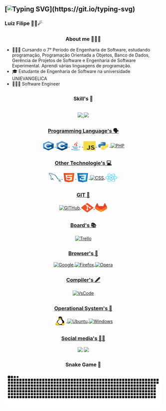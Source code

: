 ## [![Typing SVG](https://readme-typing-svg.demolab.com?font=Fira+Code&size=24&duration=3000&pause=1000&color=38BDAE&width=435&lines=Lufine+😎🙏!)](https://git.io/typing-svg) 


<h3> Luiz Filipe 🚀🌌☄ </h3>

##
<div align="center">
    <h3> About me 🙋🏻‍♂️ </h3>
</div> 
 
- 👨🏻‍🎓 Cursando o 7° Período de Engenharia de Software, estudando programação, Programação Orientada a Objetos, Banco de Dados, Gerência de Projetos de Software e Engenharia de Software Experimental. Aprendi várias linguagens de programação.
-	🎓 Estudante de Engenharia de Software na universidade UNIEVANGELICA
-	👨🏻‍💻 Software Engineer

##
<div align="center">
    <h3> Skill's 👾 </h3>
 
<div align="center">
   <a href="https://github.com/Lufine"> <br>
   <img height="160em" src="https://github-readme-stats.vercel.app/api?username=Lufine&show_icons=true&theme=gotham&include_all_commits=true&count_private=true"/>
   <img height="160em" src="https://github-readme-stats.vercel.app/api/top-langs/?username=Lufine&layout=compact&langs_count=7&theme=gotham"/>
</div> 

 ##
<div align="center">
    <h3> Programming Language's 🗣️ </h3>
</div> 
   <div style="display: inline_block">
    <img align="center" alt="C" height="30" width="40" src="https://raw.githubusercontent.com/devicons/devicon/master/icons/c/c-original.svg">
    <img align="center" alt="C++" height="30" width="40" src="https://raw.githubusercontent.com/devicons/devicon/master/icons/cplusplus/cplusplus-original.svg">
    <img align="center" alt="Java" height="30" width="40" src="https://raw.githubusercontent.com/devicons/devicon/master/icons/java/java-original.svg">
    <img align="center" alt="Javascript" height="30" width="40" src="https://raw.githubusercontent.com/devicons/devicon/master/icons/javascript/javascript-original.svg">
    <img align="center" alt="Python" height="30" width="40" src="https://raw.githubusercontent.com/devicons/devicon/master/icons/python/python-original.svg">
    <img align="center" alt="PHP" height="40" width="40" src="https://cdn.jsdelivr.net/gh/devicons/devicon/icons/php/php-original.svg">
   </div> 

##
<h3> Other Technologie's 💻 </h3>
    <img align="center" alt="MySQL" height="30" width="40" src="https://raw.githubusercontent.com/devicons/devicon/master/icons/mysql/mysql-original.svg">  
    <img align="center" alt="HTML" height="30" width="40" src="https://raw.githubusercontent.com/devicons/devicon/master/icons/html5/html5-original.svg">
    <img align="center" alt="CSS" height="30" width="40" src="https://raw.githubusercontent.com/devicons/devicon/master/icons/css3/css3-original.svg">
    <img align="center" alt="CSS" height="30" width="40" src="https://raw.githubusercontent.com/jmnote/z-icons/master/svg/bootstrap.svg">
    <img align="center" alt="CSS" height="30" width="40" src="https://raw.githubusercontent.com/devicons/devicon/master/icons/react/react-original.svg">

##
<h3> GIT 🦊 </h3>    
    <img align="center" alt="GITHub" height="40" width="40" src="https://cdn.jsdelivr.net/gh/devicons/devicon/icons/github/github-original-wordmark.svg">
    <img align="center" alt="GIT" height="30" width="40" src="https://raw.githubusercontent.com/devicons/devicon/master/icons/git/git-original.svg">
    <img align="center" alt="GITLAB" height="30" width="40" src="https://raw.githubusercontent.com/devicons/devicon/master/icons/gitlab/gitlab-original.svg">
    
##
<h3> Board's 📚 </h3>    
    <img align="center" alt="Trello" height="50" width="60" src="https://cdn.jsdelivr.net/gh/devicons/devicon/icons/trello/trello-plain-wordmark.svg"/>
     
##
<h3> Browser's 🌌 </h3>    
    <img align="center" alt="Google" height="30" width="40" src="https://cdn.jsdelivr.net/gh/devicons/devicon/icons/google/google-original.svg"/>
    <img align="center" alt="Firefox" height="30" width="40" src="https://cdn.jsdelivr.net/gh/devicons/devicon/icons/firefox/firefox-original.svg"/>
    <img align="center" alt="Opera" height="30" width="40" src="https://cdn.jsdelivr.net/gh/devicons/devicon/icons/opera/opera-original.svg"/>
    
##
<h3> Compiler's 🖋️</h3>
    <img align="center" alt="VsCode" height="30" width="40" src="https://cdn.jsdelivr.net/gh/devicons/devicon/icons/vscode/vscode-original-wordmark.svg"/>
    
##
<h3> Operational System's 📀 </h3>
     <img align="center" alt="Linux" height="30" width="40" src="https://github.com/devicons/devicon/blob/master/icons/linux/linux-original.svg">
     <img align="center" alt="Ubuntu" height="30" width="40" src="https://cdn.jsdelivr.net/gh/devicons/devicon/icons/ubuntu/ubuntu-plain-wordmark.svg">
     <img align="center" alt="Windows" height="30" width="40" src="https://cdn.jsdelivr.net/gh/devicons/devicon/icons/windows8/windows8-original.svg">

</div>
    
  ##
<div align="center">
    <h3> Social media's 🤳🏻 </h3>
</div>
   <div>
       <div align="center">
        <a target="_blank" text align="left" href="mailto:lfneuwirth@gmail.com">
        <img target="_blank" align="center" src="https://img.shields.io/badge/-Gmail-%23333?style=for-the-badge&logo=gmail&logoColor=white"></a>
        <a target="_blank" text align="left" href="https://www.linkedin.com/in/luiz-filipe-neuwirth-9800b7208/">
        <img target="_blank" align="center" src="https://img.shields.io/badge/-LinkedIn-%230077B5?style=for-the-badge&logo=linkedin&logoColor=white"></a>
       </div>
   </div> 

 ##
<div align="center">
    <h3> Snake Game 🐍 </h3>
</div> 
 
 ![Snake animation](https://github.com/Lufine/Lufine/blob/output/github-contribution-grid-snake.svg)
